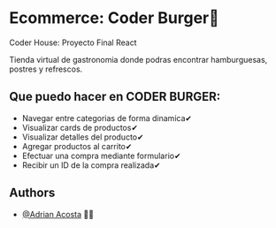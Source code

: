 # Ecommerce: Coder Burger🍔

Coder House: Proyecto Final React

Tienda virtual de gastronomia donde podras encontrar hamburguesas, postres y refrescos.





## Que puedo hacer en CODER BURGER:

- Navegar entre categorias de forma dinamica✔
- Visualizar cards de productos✔
- Visualizar detalles del producto✔
- Agregar productos al carrito✔
- Efectuar una compra mediante formulario✔
- Recibir un ID de la compra realizada✔

## Authors

- [@Adrian Acosta](https://github.com/adrianacosta391) 👨‍🎓

